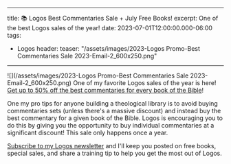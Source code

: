 
---
title: 📚 Logos Best Commentaries Sale + July Free Books!
excerpt: One of the best Logos sales of the year!
date: 2023-07-01T12:00:00.000-06:00
tags:
- Logos
header:
  teaser: "/assets/images/2023-Logos Promo-Best Commentaries Sale 2023-Email-2_600x250.png"
---
![](/assets/images/2023-Logos Promo-Best Commentaries Sale 2023-Email-2_600x250.png)
One of my favorite Logos sales of the year is here! [Get up to 50% off the best commentaries for every book of the Bible](https://partners.faithlife.com/click.track?CID=440235&AFID=467957)!

One my pro tips for anyone building a theological library is to avoid buying commentaries sets (unless there's a massive discount) and instead buy the best commentary for a given book of the Bible. Logos is encouraging you to do this by giving you the opportunity to buy individual commentaries at a significant discount! This sale only happens once a year.

[Subscribe to my Logos newsletter](https://nickstapleton.ck.page/4154455aa2) and I'll keep you posted on free books, special sales, and share a training tip to help you get the most out of Logos.
